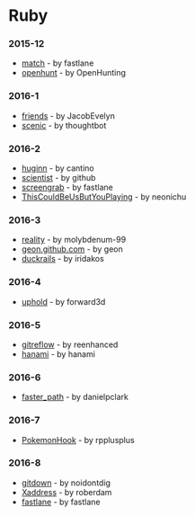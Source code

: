 # Ruby


### 2015-12
- [match](https://github.com/fastlane/match) - by fastlane
- [openhunt](https://github.com/OpenHunting/openhunt) - by OpenHunting

### 2016-1
- [friends](https://github.com/JacobEvelyn/friends) - by JacobEvelyn
- [scenic](https://github.com/thoughtbot/scenic) - by thoughtbot

### 2016-2
- [huginn](https://github.com/cantino/huginn) - by cantino
- [scientist](https://github.com/github/scientist) - by github
- [screengrab](https://github.com/fastlane/screengrab) - by fastlane
- [ThisCouldBeUsButYouPlaying](https://github.com/neonichu/ThisCouldBeUsButYouPlaying) - by neonichu

### 2016-3
- [reality](https://github.com/molybdenum-99/reality) - by molybdenum-99
- [geon.github.com](https://github.com/geon/geon.github.com) - by geon
- [duckrails](https://github.com/iridakos/duckrails) - by iridakos

### 2016-4
- [uphold](https://github.com/forward3d/uphold) - by forward3d

### 2016-5
- [gitreflow](https://github.com/reenhanced/gitreflow) - by reenhanced
- [hanami](https://github.com/hanami/hanami) - by hanami

### 2016-6
- [faster_path](https://github.com/danielpclark/faster_path) - by danielpclark

### 2016-7
- [PokemonHook](https://github.com/rpplusplus/PokemonHook) - by rpplusplus

### 2016-8
- [gitdown](https://github.com/noidontdig/gitdown) - by noidontdig
- [Xaddress](https://github.com/roberdam/Xaddress) - by roberdam
- [fastlane](https://github.com/fastlane/fastlane) - by fastlane
